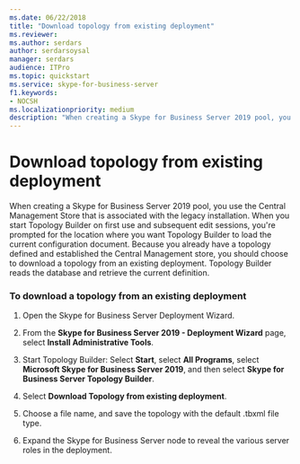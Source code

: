 ```yaml
---
ms.date: 06/22/2018
title: "Download topology from existing deployment"
ms.reviewer: 
ms.author: serdars
author: serdarsoysal
manager: serdars
audience: ITPro
ms.topic: quickstart
ms.service: skype-for-business-server
f1.keywords:
- NOCSH
ms.localizationpriority: medium
description: "When creating a Skype for Business Server 2019 pool, you use the Central Management Store that is associated with the legacy installation. When you start Topology Builder on first use and subsequent edit sessions, you're prompted for the location where you want Topology Builder to load the current configuration document. Because you already have a topology defined and established the Central Management store, you should choose to download a topology from an existing deployment. Topology Builder reads the database and retrieve the current definition."
---
```


# Download topology from existing deployment

When creating a Skype for Business Server 2019 pool, you use the Central Management Store that is associated with the legacy installation. When you start Topology Builder on first use and subsequent edit sessions, you're prompted for the location where you want Topology Builder to load the current configuration document. Because you already have a topology defined and established the Central Management store, you should choose to download a topology from an existing deployment. Topology Builder reads the database and retrieve the current definition. 
  
### To download a topology from an existing deployment

1. Open the Skype for Business Server Deployment Wizard.
    
2. From the **Skype for Business Server 2019 - Deployment Wizard** page, select **Install Administrative Tools**.
    
3. Start Topology Builder: Select **Start**, select **All Programs**, select **Microsoft Skype for Business Server 2019**, and then select **Skype for Business Server Topology Builder**.
    
4. Select **Download Topology from existing deployment**.
  
5. Choose a file name, and save the topology with the default .tbxml file type.
    
6. Expand the Skype for Business Server node to reveal the various server roles in the deployment.
    
  


